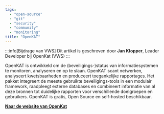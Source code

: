 ```yaml
---
tags:
  - "open-source"
  - "git"
  - "security"
  - "community"
  - "monitoring"
title: "OpenKAT"
---
```


:::info[Bijdrage van VWS]
Dit artikel is geschreven door **Jan Klopper**, Leader Developer bij OpenKat (VWS)
:::



OpenKAT is ontwikkeld om de (beveiligings-)status van informatiesystemen te monitoren, analyseren en op
te slaan. OpenKAT scant netwerken, analyseert kwetsbaarheden en produceert toegankelijke rapportages. Het pakket integreert de meeste gebruikte beveiligings-tools in een modulair framework, raadpleegt externe databases en combineert informatie van al deze bronnen tot duidelijke rapporten voor verschillende doelgroepen en gebruikers. OpenKAT is gratis, Open Source en self-hosted beschikbaar.

**[Naar de website van OpenKat](https://openkat.nl/)**
